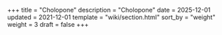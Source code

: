 +++
title = "Cholopone"
description = "Cholopone"
date = 2025-12-01
updated = 2021-12-01
template = "wiki/section.html"
sort_by = "weight"
weight = 3
draft = false
+++
